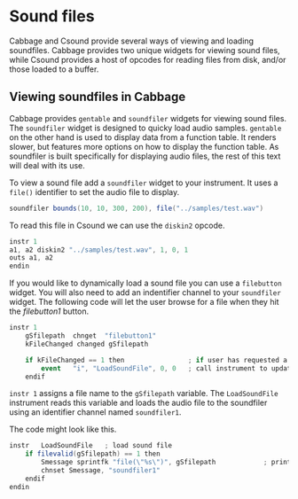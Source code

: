 # Sound files
Cabbage and Csound provide several ways of viewing and loading soundfiles. Cabbage provides two unique widgets for viewing sound files, while Csound provides a host of opcodes for reading files from disk, and/or those loaded to a buffer.

## Viewing soundfiles in Cabbage
Cabbage provides `gentable` and `soundfiler` widgets for viewing sound files. The `soundfiler` widget is designed to quicky load audio samples. `gentable` on the other hand is used to display data from a function table. It renders slower, but features more options on how to display the function table. As soundfiler is built specifically for displaying audio files, the rest of this text will deal with its use.

To view a sound file add a `soundfiler` widget to your instrument. It uses a `file()` identifier to set the audio file to display. 

```csharp
soundfiler bounds(10, 10, 300, 200), file("../samples/test.wav")
```   
To read this file in Csound we can use the `diskin2` opcode. 

```csharp
instr 1
a1, a2 diskin2 "../samples/test.wav", 1, 0, 1
outs a1, a2
endin
```

If you would like to dynamically load a sound file you can use a `filebutton` widget. You will also need to add an indentifier channel to your `soundfiler` widget. The following code will let the user browse for a file when they hit the *filebutton1* button.

```csharp
instr 1
    gSfilepath	chnget	"filebutton1"
    kFileChanged changed gSfilepath 

 	if kFileChanged == 1 then		         ; if user has requested a new file...
        event	"i", "LoadSoundFile", 0, 0   ; call instrument to update sample storage function table 
    endif  
``` 
`instr 1` assigns a file name to the `gSfilepath` variable. The `LoadSoundFile` instrument reads this variable and loads the audio file to the soundfiler using an identifier channel named `soundfiler1`. 

The code might look like this.

```csharp
instr	LoadSoundFile	; load sound file   
    if filevalid(gSfilepath) == 1 then
        Smessage sprintfk "file(\"%s\")", gSfilepath			; print sound file to viewer
        chnset Smessage, "soundfiler1"	
    endif
endin
```

